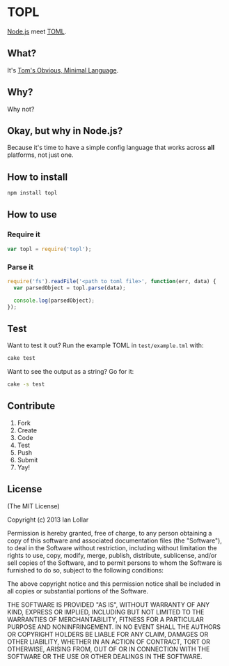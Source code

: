 # TOPL

[Node.js](http://nodejs.org/) meet [TOML](https://github.com/mojombo/toml).

## What?
It's [Tom's Obvious, Minimal Language](https://github.com/mojombo/toml).

## Why?
Why not?

## Okay, but why in Node.js?
Because it's time to have a simple config language that works across **all** platforms, not just one.

## How to install

```bash
npm install topl
```

## How to use

### Require it
```js
var topl = require('topl');
```

### Parse it
```js
require('fs').readFile('<path to toml file>', function(err, data) {
  var parsedObject = topl.parse(data);

  console.log(parsedObject);
});
```

## Test
Want to test it out? Run the example TOML in `test/example.tml` with:

```bash
cake test
```

Want to see the output as a string? Go for it:

```bash
cake -s test
```

## Contribute

1. Fork
2. Create
3. Code
4. Test
5. Push
6. Submit
7. Yay!

## License

(The MIT License)

Copyright (c) 2013 Ian Lollar

Permission is hereby granted, free of charge, to any person obtaining a copy of this software and associated documentation files (the "Software"), to deal in the Software without restriction, including without limitation the rights to use, copy, modify, merge, publish, distribute, sublicense, and/or sell copies of the Software, and to permit persons to whom the Software is furnished to do so, subject to the following conditions:

The above copyright notice and this permission notice shall be included in all copies or substantial portions of the Software.

THE SOFTWARE IS PROVIDED "AS IS", WITHOUT WARRANTY OF ANY KIND, EXPRESS OR IMPLIED, INCLUDING BUT NOT LIMITED TO THE WARRANTIES OF MERCHANTABILITY, FITNESS FOR A PARTICULAR PURPOSE AND NONINFRINGEMENT. IN NO EVENT SHALL THE AUTHORS OR COPYRIGHT HOLDERS BE LIABLE FOR ANY CLAIM, DAMAGES OR OTHER LIABILITY, WHETHER IN AN ACTION OF CONTRACT, TORT OR OTHERWISE, ARISING FROM, OUT OF OR IN CONNECTION WITH THE SOFTWARE OR THE USE OR OTHER DEALINGS IN THE SOFTWARE.
